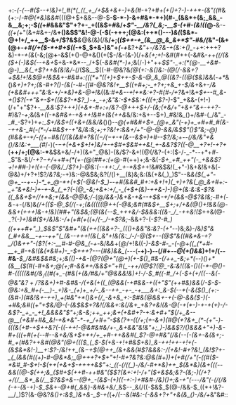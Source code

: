 +:-*(_-(_--#(*_$--+!&)+!_#(*(_((_+_/+$&+&+-)+&(#_-+?+#_+(+()+?-)-++*-(&"((_#&(+:-/-#_@(*&)&&_#(((@+$+&&--@-$__-$-*-)-&+#&*-*+)(#-_(&&*+(&;_&&_-&__&;+;-$_((_+#&&&"$"+?+-_+((&$+#&/+_$"-__/&?(_&;-__$-(+#-(&!((_@-__&-*-((+(*+"(&+#&+-/&__+()&$$"&!-@-(-$(-+++;(@&:(++*()---)_&(_($&*-@+!+/_++__$-&+/$?&$___&_@&(&)(/&__/+;(*($+*-+_(&__@_&_&+*$"-#&/(*&"-(&+(@+*-+_#(/+_($-*+#+$((-*+$_$+&-)&"+*(-+*__&?+*&"+_-/&?_&_-+(&:+(_)_-+*+:+++?&)-+-_+(&_(-&;(@__+__-&$(+()-@+&()(+($-/&-(&-)(/+_&(+;+!_-&#(#++(-&#&-_++((/(&($+(-)&$(--+&+_$+&-*&*--_/+$(_-&&#(*-)+;_&(/-)+"++_$$"-_+:(*(@-__+&#-@-)__&(_+$?+*+&(*&!&/-(_/($&__$((-#-@&?&___(@(_+:-&()&:-*(@(/-&&*+?+$&!+!&$_@+!&$&+-#&#+:(((*+"((+)+$++-$-&-@_&_@((&?-((@($&)&_&(_-+*_&()_&+)+?+;(&-#+?()-(&(-_-#-*(_(#-@&?&!+__$((+#+;-_+?+;+&_+-$_/&*+&+-_/&(+&&#+++"&:_&-+_/-*&)+&-@+!_&((&:_#+&--+!+*&:+?-#(#-/+?_&+!&+_$+--#_&-+()$?(-+"&+-$+((&$?-*$?_)-+_-+;&"&:-$+$&:+(((+;$?-)_-$"_+&&-(+!-)(/+"+"$?+_-__&&:$?+++)(+&*-#+:+/&?-@+++$+/-(&;(*&/+"+&+"&+-++?-#_)&?-_+;_&(&_+((-*&#&+-+&++!&#+(&(++&_&/&:+&+--$+)_#&!&_()+/&#-(_/&"_-_#_-$?+)+*+:_$+/&$+((+&+(&&/&*()()-*-@_(_+_#&#+$+_(@+_&"(-+)+_+#+#_#(&--++&-_#(-(*-/+#&$+-+"&/&:&;+;+?&!+:&&+/+"-@-@-&&/&$$"()$"&;-@_)(#&&_+___-+/-_((+$-$_#&((/(&_(&#+?&$((-/(-+$-+(&_--&_$+)+#--$?_/&;_+--(/&/&"+&()_/&!&:+___(*_#_/-)(*-$-$+(+&+$+!+)&/+-+$_#+$&#++&!_+-&&?$?((-@__+?+!_-+?+*(__++/+;(@&:-*__&$&+&/-/+)(&+"_@&)-(&/$?-&+!(@(/&?-(+:($-/-_-*--+*+#-_$"&-&(_/-*+*$?-$+/_++#+_(*(+-(_@(#_#+:(+_@-#(++)+;&-&(-*_$+_+#_++"(-_+&&$?+!+#_#-)+!(+-(-@&/_/$?+)-@&:(--++:_/_+-*&$+*+!&#&$&!(_+"-)&+&!&+&(-@&)+/+?+!$?_/&?&;-_+)&:-@&$&;&?(/()+__(&)&;&:(&(+&(_)_)$"--&*&(_$(_+"-@+_--+--)-*_+_@-*+(+$(_-@&!-$_)--+#(&&#_#+:+&+!+)(_+)+?&(_@_&+#+:-_+"&+&!-)+-+-&_(_+?(-(@_-&;+&+:+/_-_(+$+(&)-++&-)-)_@+(&:&:&-$?&((_&&+$+/_/++&;+(&&-@_@&;_/-*(@_/&&-)&+&-+*&*--+$&-+/+(&&-@$?&!&;-#+$($-&_-+-(/&)&*(/+(($-@_$(/(-+;(&(((_((_@_++(-@&;&#(#&$+__$+;+/_+&_(@()+!&&(@-&&+(+++_)_&-_+!&)(#_#+"(_&$&;(@(&(--$_+++&/-*_$&&&:((&-_/_-++&!($_++&(@-$_-$?(-_)+)&#($+/&)&:-/+(+#(+((+/(-_/-*$?&;-_&&+?-(-*$?-#_)((+++#+"_)_$&_$"$"&#+"(&(++((&&_+?-_(*_(()+&&"&:&?-(+"--_)&;&)-/&*_)$"&(_#+&&__-+--++"(_(&--+++!(&(_&"+!&(&:_/-/-@($+--_(@$"&((#&*&-+?_/()&++"-($?(_+:-__#-#-@_&_$($-+-*&/&*&*+(_@_/+!&((*-)-&_$-#-_-(-@+((_(*+#-__+_#-+&!(&(*&#+)-_-$+++?---(_#&)&&_(-*--(__-+)-)--(/_#+--@(+()&&_)+!+/(--#&___-$_/&#&$&#&;+;__&((__)-+&-_$(@$?(@+"(@+)(+-$()_#&-(/++_-&;+*(--)()+*(&__($(#_(-#_+_&+;_@(_+;_#-&&*+/&_&$+"+#(_-++/(@$?(@_-&:&!((&-()((-*-@()-#-(((((&#(__/&$_/($(#(+_-(#&(__+(&/_#&/+"_@&&&!&)+!-/-$_#((-#_/+(-$+(+/((--&(-@&"&*$?+/$?&&+)+#_-&#_&-/(+&(+((_(@&&(-+#&*&-+__((_+"$"(++#&)&&(/-$-$-@&:+&_#+(-__)-_+)&-_(+)+_+/-_&--++_-+-_-+___&+:_&-$(--*(-&_($()_(+:-(&#-)(#&!&+-++)_+(#&"+*()&+(/_-&+&_+:-$_#&(_@_&&+_-+(-@-*&&($-)(-+#&;&#((+"+$&/_@-(-(&$&$+?&!(/&&+:_&(/&+_+&?+*&!(&-@_(-+(*-)-+_-+(+)-/-*_&$?-_+_-_+!_&&&&"$"+;&-&;+_+_+*+;&+(+&#+?-_+:&_+#+"_$(/+_&--@__(+&#+#&_&!-+&*&"-*-+_/+#+"-$&($?+$-((/+;(_+*-&+*_)(#_@_(+?&_+_(*-(+"-)-(((&(+#__-+_$++&?(-((-++!-@&#&#&/+-_&+&&"&!&"+;_)-)&&$?_/()_&&&+"+)-&-#+(((+#(+(--#--&+&/_&+$+*+/+_+#-++&&#(_$?-@+#&"(/&(--(-(&+-&*_(&_+;-#_+(#&?++&#(@&"(@+*((($_(_$-$(+&-+!+#&$+*&)_&-++!++-*+!+(-(&$&*&!-)__+:$?-/&!++_(&$-$+$(@++_(&+&&(#$?&&&:-/(__+&!-#+?&!_(&!$?+-_(_(&&(#((+)-#-@&*&;_@+++?+$+"+!-#+?&?__&:_@&_(#+)_)+(+#(/+"(-(*(#($-*&#_#-$+!-$(++(+&+$-*++_++&$"+:_((-(/((_)-/&/-#+*&)++_$(_&*&)(&+(_((--&&((*_@-$(++;&_($_#+$(++#-++#&"($$?(&+:+!-/+"($+*&$&;&?-(&;-)(/+?+/(/__&*_&(/__$?&$+&--(@+_-(&$-(+)_((_-_+:-)+#&#-/&)()+;&-+"_(--_-_/&"(-(/(/&(-+-(&-+)-$_$&+-@+#(*_&&)-*&#&+&__/__&$--_&(/((-$&$_$(@-/&&-$_((*+!&?-__/_)$?(&-@&?_&()+:&$_)&+&-_$-+(_(*+/(--&(#&:-(-_&&+?+"+&_(&_()-/&/+*&"&#_:_:
